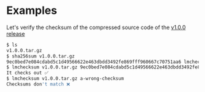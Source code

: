 # Examples

Let's verify the checksum of the compressed source code of the [v1.0.0 release](https://github.com/lorenzo-milicia/lmchecksum/archive/refs/tags/v1.0.0.tar.gz)
```Bash
$ ls
v1.0.0.tar.gz
$ sha256sum v1.0.0.tar.gz
9ec0bed7e084cdabd5c1d49566622e463dbdd3492fe869fff960667c70751aa6 lmchecksum v1.0.0.tar.gz
$ lmchecksum v1.0.0.tar.gz 9ec0bed7e084cdabd5c1d49566622e463dbdd3492fe869fff960667c70751aa6
It checks out ✅
$ lmchecksum v1.0.0.tar.gz a-wrong-checksum                                                
Checksums don't match ❌
```